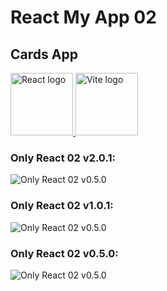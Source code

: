 # React My App 02
## Cards App

<div class="logos">
  <span class="React">
    <a href="https://react.dev/">
      <img
        src="https://github.com/AndriiKot/___Icons__and__Links___/blob/main/icons/react-2.svg"
        alt="React logo"
        width="100"
        height="100"
      />
    </a>
  </span>

  <span class="Vite">
    <a href="https://vitejs.dev/">
      <img
        src="https://github.com/AndriiKot/___Icons__and__Links___/blob/main/icons/vitejs.svg"
        alt="Vite logo"
        width="100"
        height="100"
      />
    </a>
  </span>

</div>

### Only React 02 v2.0.1: 
![Only React 02 v0.5.0](https://github.com/AndriiKot/React_only__02/blob/main/__demo__/images/Only_React_02__v2_0_1__.png)
### Only React 02 v1.0.1: 
![Only React 02 v0.5.0](https://github.com/AndriiKot/React_only__02/blob/main/__demo__/images/Only_React_02__v1_0_1__.png)
### Only React 02 v0.5.0: 
![Only React 02 v0.5.0](https://github.com/AndriiKot/React_only__02/blob/main/__demo__/images/Only_React_02__v0_5_0__.png)


